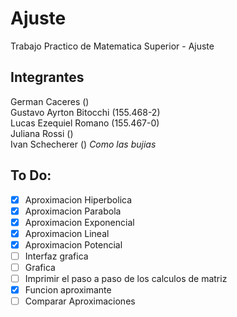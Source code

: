 # Ajuste
Trabajo Practico de Matematica Superior - Ajuste

## Integrantes
 German Caceres ()<br />
 Gustavo Ayrton Bitocchi (155.468-2)<br />
 Lucas Ezequiel Romano (155.467-0)<br />
 Juliana Rossi ()<br />
 Ivan Schecherer () *Como las bujias*<br />

## To Do:
- [X] Aproximacion Hiperbolica
- [X] Aproximacion Parabola
- [X] Aproximacion Exponencial
- [X] Aproximacion Lineal
- [X] Aproximacion Potencial
- [ ] Interfaz grafica
- [ ] Grafica
- [ ] Imprimir el paso a paso de los calculos de matriz
- [X] Funcion aproximante
- [ ] Comparar Aproximaciones
